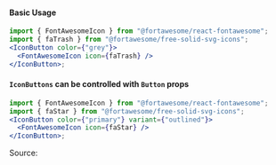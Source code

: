 #### Basic Usage

```jsx
import { FontAwesomeIcon } from "@fortawesome/react-fontawesome";
import { faTrash } from "@fortawesome/free-solid-svg-icons";
<IconButton color={"grey"}>
  <FontAwesomeIcon icon={faTrash} />
</IconButton>;
```

#### `IconButtons` can be controlled with `Button` props

```jsx
import { FontAwesomeIcon } from "@fortawesome/react-fontawesome";
import { faStar } from "@fortawesome/free-solid-svg-icons";
<IconButton color={"primary"} variant={"outlined"}>
  <FontAwesomeIcon icon={faStar} />
</IconButton>;
```

Source:

```js { "file": "./IconButton.js" }
```
